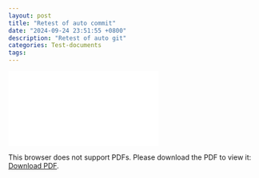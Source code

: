 ```yaml
---
layout: post
title: "Retest of auto commit"
date: "2024-09-24 23:51:55 +0800"
description: "Retest of auto git"
categories: Test-documents 
tags: 
---
```

<object data="{{ site.url }}/assets/pdfs/test-01.pdf" type="application/pdf" width="700px" height="700px">
    <embed src="{{ site.url }}/assets/pdfs/test-01.pdf">
        <p>This browser does not support PDFs. Please download the PDF to view it: <a href="{{ site.url }}/assets/pdfs/test-01.pdf">Download PDF</a>.</p>
    </embed>
</object>